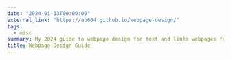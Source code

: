 ```yaml
---
date: "2024-01-13T00:00:00"
external_link: "https://ab604.github.io/webpage-design/"
tags:
  - misc
summary: My 2024 guide to webpage design for text and links webpages for University of Southampton librarians.
title: Webpage Design Guide
---
```

